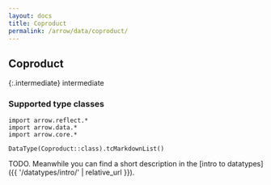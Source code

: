 ```yaml
---
layout: docs
title: Coproduct
permalink: /arrow/data/coproduct/
---
```


## Coproduct

{:.intermediate}
intermediate

### Supported type classes

```kotlin:ank:replace
import arrow.reflect.*
import arrow.data.*
import arrow.core.*

DataType(Coproduct::class).tcMarkdownList()
```

TODO. Meanwhile you can find a short description in the [intro to datatypes]({{ '/datatypes/intro/' | relative_url }}).
